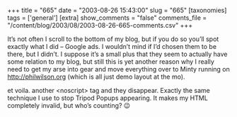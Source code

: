 +++
title = "665"
date = "2003-08-26 15:43:00"
slug = "665"
[taxonomies]
tags = ['general']
[extra]
show_comments = "false"
comments_file = "/content/blog/2003/08/2003-08-26-665-comments.csv"
+++

It’s not often I scroll to the bottom of my blog, but if you do so you’ll spot exactly what I did – Google ads. I wouldn’t mind if I’d chosen them to be there, but I didn’t. I suppose it’s a small plus that they seem to actually have some relation to my blog, but still this is yet another reason why I really need to get my arse into gear and move everything over to Minty running on <http://philwilson.org> (which is all just demo layout at the mo).

<ins datetime="2003-08-28T22:12:51Z"></ins>

et voila. another &lt;noscript&gt; tag and they disappear. Exactly the same technique I use to stop Tripod Popups appearing. It makes my HTML completely invalid, but who’s counting? 😉

